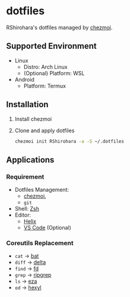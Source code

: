 # dotfiles

RShirohara's dotfiles managed by [chezmoi](https://github.com/twpayne/chezmoi).

## Supported Environment

- Linux
  - Distro: Arch Linux
  - (Optional) Platform: WSL
- Android
  - Platform: Termux

## Installation

1. Install chezmoi
2. Clone and apply dotfiles

   ```bash
   chezmoi init RShirohara -a -S ~/.dotfiles
   ```

## Applications

### Requirement

- Dotfiles Management:
  - [chezmoi](https://github.com/twpayne/chezmoi),
  - `git`
- Shell: [Zsh](https://github.com/zsh-users/zsh)
- Editor:
  - [Helix](https://github.com/helix-editor/helix)
  - [VS Code](https://github.com/microsoft/vscode) (Optional)

### Coreutils Replacement

- `cat` -> [bat](https://github.com/sharkdp/bat)
- `diff` -> [delta](https://github.com/dandavison/delta)
- `find` -> [fd](https://github.com/sharkdp/fd)
- `grep` -> [ripgrep](https://github.com/BurntSushi/ripgrep)
- `ls` -> [eza](https://github.com/eza-community/eza)
- `od` -> [hexyl](https://github.com/sharkdp/hexyl)
